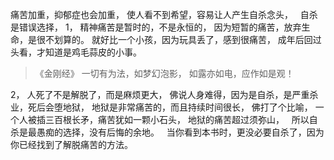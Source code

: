 痛苦加重，抑郁症也会加重，
使人看不到希望，容易让人产生自杀念头，
&nbsp;
自杀是错误选择，
1，
精神痛苦是暂时的，不是永恒的，
因为短暂的痛苦，放弃生命，是很不划算的。
就好比一个小孩，因为玩具丢了，感到很痛苦，
成年后回过头看，才知道是鸡毛蒜皮的小事。

> 《金刚经》
> 一切有为法，如梦幻泡影，
> 如露亦如电，应作如是观！

2，
人死了不是解脱了，而是麻烦更大，
佛说人身难得，因为是自杀，是严重杀业，死后会堕地狱，
地狱是非常痛苦的，而且持续时间很长，
佛打了个比喻，
一个人被插三百根长矛，痛苦犹如一颗小石头，
地狱的痛苦超过须弥山，
&nbsp;
所以自杀是最愚痴的选择，没有后悔的余地。
&nbsp;
当你看到本书时，更没必要自杀了，因为你已经找到了解脱痛苦的方法。


